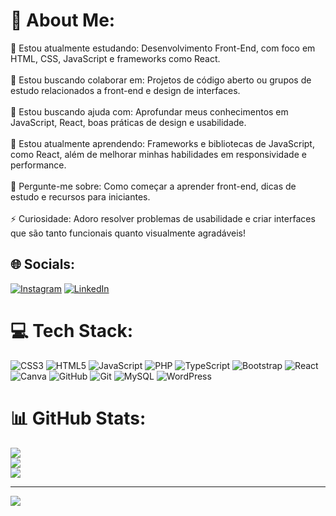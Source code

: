 # 💫 About Me:
🔭 Estou atualmente estudando: Desenvolvimento Front-End, com foco em HTML, CSS, JavaScript e frameworks como React.<br><br>👯 Estou buscando colaborar em: Projetos de código aberto ou grupos de estudo relacionados a front-end e design de interfaces.<br><br>🤝 Estou buscando ajuda com: Aprofundar meus conhecimentos em JavaScript, React, boas práticas de design e usabilidade.<br><br>🌱 Estou atualmente aprendendo: Frameworks e bibliotecas de JavaScript, como React, além de melhorar minhas habilidades em responsividade e performance.<br><br>💬 Pergunte-me sobre: Como começar a aprender front-end, dicas de estudo e recursos para iniciantes.<br><br>⚡ Curiosidade: Adoro resolver problemas de usabilidade e criar interfaces que são tanto funcionais quanto visualmente agradáveis!


## 🌐 Socials:
[![Instagram](https://img.shields.io/badge/Instagram-%23E4405F.svg?logo=Instagram&logoColor=white)](https://instagram.com/@bruno.lsoares) [![LinkedIn](https://img.shields.io/badge/LinkedIn-%230077B5.svg?logo=linkedin&logoColor=white)](https://linkedin.com/in/https://www.linkedin.com/in/bruno-lima-0b550631b/) 

# 💻 Tech Stack:
![CSS3](https://img.shields.io/badge/css3-%231572B6.svg?style=flat&logo=css3&logoColor=white) ![HTML5](https://img.shields.io/badge/html5-%23E34F26.svg?style=flat&logo=html5&logoColor=white) ![JavaScript](https://img.shields.io/badge/javascript-%23323330.svg?style=flat&logo=javascript&logoColor=%23F7DF1E) ![PHP](https://img.shields.io/badge/php-%23777BB4.svg?style=flat&logo=php&logoColor=white) ![TypeScript](https://img.shields.io/badge/typescript-%23007ACC.svg?style=flat&logo=typescript&logoColor=white) ![Bootstrap](https://img.shields.io/badge/bootstrap-%238511FA.svg?style=flat&logo=bootstrap&logoColor=white) ![React](https://img.shields.io/badge/react-%2320232a.svg?style=flat&logo=react&logoColor=%2361DAFB) ![Canva](https://img.shields.io/badge/Canva-%2300C4CC.svg?style=flat&logo=Canva&logoColor=white) ![GitHub](https://img.shields.io/badge/github-%23121011.svg?style=flat&logo=github&logoColor=white) ![Git](https://img.shields.io/badge/git-%23F05033.svg?style=flat&logo=git&logoColor=white) ![MySQL](https://img.shields.io/badge/mysql-4479A1.svg?style=flat&logo=mysql&logoColor=white) ![WordPress](https://img.shields.io/badge/WordPress-%23117AC9.svg?style=flat&logo=WordPress&logoColor=white)
# 📊 GitHub Stats:
![](https://github-readme-stats.vercel.app/api?username=brunolsdev&theme=shadow_blue&hide_border=false&include_all_commits=false&count_private=false)<br/>
![](https://github-readme-streak-stats.herokuapp.com/?user=brunolsdev&theme=shadow_blue&hide_border=false)<br/>
![](https://github-readme-stats.vercel.app/api/top-langs/?username=brunolsdev&theme=shadow_blue&hide_border=false&include_all_commits=false&count_private=false&layout=compact)

---
[![](https://visitcount.itsvg.in/api?id=brunolsdev&icon=5&color=1)](https://visitcount.itsvg.in)

<!-- Proudly created with GPRM ( https://gprm.itsvg.in ) -->